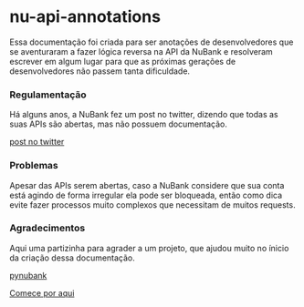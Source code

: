 # nu-api-annotations
Essa documentação foi criada para ser anotações de desenvolvedores que se aventuraram a fazer lógica reversa na API da NuBank e resolveram escrever em algum lugar para que as próximas gerações de desenvolvedores não passem tanta dificuldade.

### Regulamentação 

Há alguns anos, a NuBank fez um post no twitter, dizendo que todas as suas APIs são abertas, mas não possuem documentação.

[post no twitter](https://twitter.com/nubank/status/766665014161932288)

### Problemas

Apesar das APIs serem abertas, caso a NuBank considere que sua conta está agindo de forma irregular ela pode ser bloqueada, então como dica evite fazer processos muito complexos que necessitam de muitos requests.

### Agradecimentos

Aqui uma partizinha para agrader a um projeto, que ajudou muito no ínicio da criação dessa documentação. 

[pynubank](https://github.com/andreroggeri/pynubank)

[Comece por aqui](https://github.com/vinicius-developer/nu-api-annotations/blob/main/app/Discovery.md)
